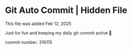# Git Auto Commit | Hidden File

This file was added Feb 12, 2025

Just for fun and keeping my daily git commit active 🤪

commit number: 316115
